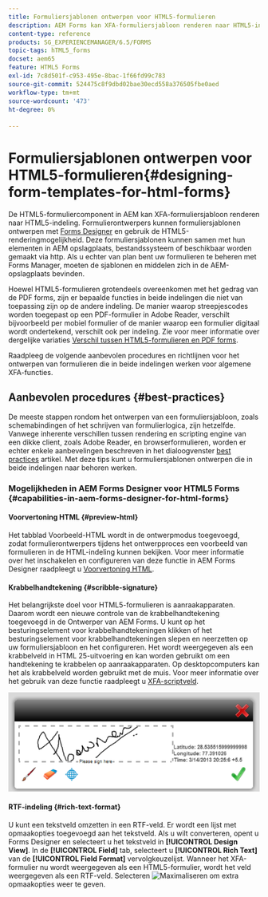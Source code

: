 ```yaml
---
title: Formuliersjablonen ontwerpen voor HTML5-formulieren
description: AEM Forms kan XFA-formuliersjabloon renderen naar HTML5-indeling. Formulierontwerpers kunnen formuliersjablonen ontwerpen met Designer en de HTML5-uitvoermogelijkheden gebruiken.
content-type: reference
products: SG_EXPERIENCEMANAGER/6.5/FORMS
topic-tags: hTML5_forms
docset: aem65
feature: HTML5 Forms
exl-id: 7c8d501f-c953-495e-8bac-1f66fd99c783
source-git-commit: 524475c8f9dbd02bae30ecd558a376505fbe0aed
workflow-type: tm+mt
source-wordcount: '473'
ht-degree: 0%

---
```


# Formuliersjablonen ontwerpen voor HTML5-formulieren{#designing-form-templates-for-html-forms}

De HTML5-formuliercomponent in AEM kan XFA-formuliersjabloon renderen naar HTML5-indeling. Formulierontwerpers kunnen formuliersjablonen ontwerpen met [Forms Designer](https://www.adobe.com/go/learn_aemforms_designer_63) en gebruik de HTML5-renderingmogelijkheid. Deze formuliersjablonen kunnen samen met hun elementen in AEM opslagplaats, bestandssysteem of beschikbaar worden gemaakt via http. Als u echter van plan bent uw formulieren te beheren met Forms Manager, moeten de sjablonen en middelen zich in de AEM-opslagplaats bevinden.

Hoewel HTML5-formulieren grotendeels overeenkomen met het gedrag van de PDF forms, zijn er bepaalde functies in beide indelingen die niet van toepassing zijn op de andere indeling. De manier waarop streepjescodes worden toegepast op een PDF-formulier in Adobe Reader, verschilt bijvoorbeeld per mobiel formulier of de manier waarop een formulier digitaal wordt ondertekend, verschilt ook per indeling. Zie voor meer informatie over dergelijke variaties [Verschil tussen HTML5-formulieren en PDF forms](../../forms/using/feature-differentiation-html5-forms-pdf-forms.md).

Raadpleeg de volgende aanbevolen procedures en richtlijnen voor het ontwerpen van formulieren die in beide indelingen werken voor algemene XFA-functies.

## Aanbevolen procedures {#best-practices}

De meeste stappen rondom het ontwerpen van een formuliersjabloon, zoals schemabindingen of het schrijven van formulierlogica, zijn hetzelfde. Vanwege inherente verschillen tussen rendering en scripting engine van een dikke client, zoals Adobe Reader, en browserformulieren, worden er echter enkele aanbevelingen beschreven in het dialoogvenster [best practices](/help/forms/using/design-accessible-html5-forms.md) artikel. Met deze tips kunt u formuliersjablonen ontwerpen die in beide indelingen naar behoren werken.

### Mogelijkheden in AEM Forms Designer voor HTML5 Forms {#capabilities-in-aem-forms-designer-for-html-forms}

#### Voorvertoning HTML {#preview-html}

Het tabblad Voorbeeld-HTML wordt in de ontwerpmodus toegevoegd, zodat formulierontwerpers tijdens het ontwerpproces een voorbeeld van formulieren in de HTML-indeling kunnen bekijken. Voor meer informatie over het inschakelen en configureren van deze functie in AEM Forms Designer raadpleegt u [Voorvertoning HTML](../../forms/using/preview-xdp-forms-html.md).

#### Krabbelhandtekening {#scribble-signature}

Het belangrijkste doel voor HTML5-formulieren is aanraakapparaten. Daarom wordt een nieuwe controle van de krabbelhandtekening toegevoegd in de Ontwerper van AEM Forms. U kunt op het besturingselement voor krabbelhandtekeningen klikken of het besturingselement voor krabbelhandtekeningen slepen en neerzetten op uw formuliersjabloon en het configureren. Het wordt weergegeven als een krabbelveld in HTML 25-uitvoering en kan worden gebruikt om een handtekening te krabbelen op aanraakapparaten. Op desktopcomputers kan het als krabbelveld worden gebruikt met de muis. Voor meer informatie over het gebruik van deze functie raadpleegt u [XFA-scriptveld](../../forms/using/scribble-signature.md).

![4](assets/4.png)

#### RTF-indeling {#rich-text-format}

U kunt een tekstveld omzetten in een RTF-veld. Er wordt een lijst met opmaakopties toegevoegd aan het tekstveld. Als u wilt converteren, opent u Forms Designer en selecteert u het tekstveld in **[!UICONTROL Design View]**. In de **[!UICONTROL Field]** tab, selecteert u **[!UICONTROL Rich Text]** van de **[!UICONTROL Field Format]** vervolgkeuzelijst. Wanneer het XFA-formulier nu wordt weergegeven als een HTML5-formulier, wordt het veld weergegeven als een RTF-veld. Selecteren ![Maximaliseren](assets/maximize_icon.svg) om extra opmaakopties weer te geven.
